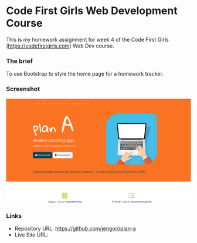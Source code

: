 # Code First Girls Web Development Course

This is my homework assignment for week 4 of the Code First Girls (https://codefirstgirls.com) Web Dev course.

### The brief

To use Bootstrap to style the home page for a homework tracker.

### Screenshot

![](screenshot.png)

### Links

- Repository URL: https://github.com/jengori/plan-a
- Live Site URL: 
